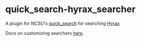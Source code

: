 # quick_search-hyrax_searcher
A plugin for NCSU's [quick_search](https://github.com/NCSU-Libraries/quick_search) for searching [Hyrax](https://github.com/samvera/hyrax)

Docs on customizing searchers [here](https://github.com/NCSU-Libraries/quick_search/blob/master/docs/customizing_searchers.md).
